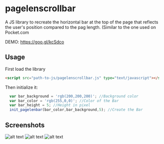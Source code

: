 # pagelenscrollbar
A JS library to recreate the horizontal bar at the top of the page that reflects the user's position compared to the pag length.
(Similar to the one used on Pocket.com 

DEMO: https://goo.gl/kcSdco

## Usage
First load the library
```HTML
<script src="path-to-js/pagelenscrollbar.js" type="text/javascript"></script>
```
Then initialize it:

```Javascript
  var bar_background = 'rgb(200,200,200)'; //Background color
  var bar_color = 'rgb(255,0,0)'; //Color of the Bar
  var bar_height = 5; //Height in pixel
  init_pagelenbar(bar_color,bar_background,5); //Create the Bar
```

## Screenshots

![alt text](https://www.giuliogabrieli.it/playground/screenshots/pagelenscrollbar_01.png "Screenshot 1")
![alt text](https://www.giuliogabrieli.it/playground/screenshots/pagelenscrollbar_02.png "Screenshot 2")
![alt text](https://www.giuliogabrieli.it/playground/screenshots/pagelenscrollbar_03.png "Screenshot 3")
